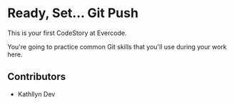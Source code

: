 
# Ready, Set... Git Push

This is your first CodeStory at Evercode.

You're going to practice common Git skills that you'll use during your work here.

## Contributors

- Kathllyn Dev 
